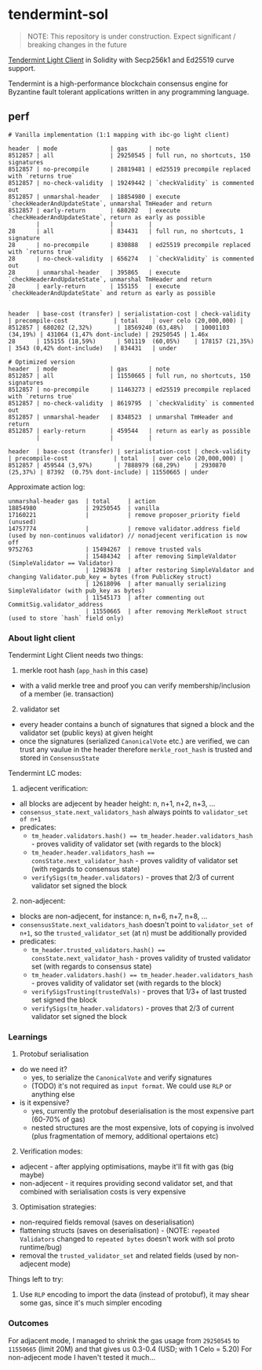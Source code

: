 # tendermint-sol

> NOTE: This repository is under construction. Expect significant / breaking changes in the future

[Tendermint Light Client](https://github.com/cosmos/ibc/tree/master/spec/client/ics-007-tendermint-client) in Solidity with Secp256k1 and Ed25519 curve support.

Tendermint is a high-performance blockchain consensus engine 
for Byzantine fault tolerant applications written in any programming language.

## perf

```
# Vanilla implementation (1:1 mapping with ibc-go light client)

header  | mode               | gas      | note
8512857 | all                | 29250545 | full run, no shortcuts, 150 signatures
8512857 | no-precompile      | 28819481 | ed25519 precompile replaced with `returns true`
8512857 | no-check-validity  | 19249442 | `checkValidity` is commented out
8512857 | unmarshal-header   | 18854980 | execute `checkHeaderAndUpdateState`, unmarshal TmHeader and return
8512857 | early-return       | 680202   | execute `checkHeaderAndUpdateState`, return as early as possible
        |                    |          |
28      | all                | 834431   | full run, no shortcuts, 1 signature
28      | no-precompile      | 830888   | ed25519 precompile replaced with `returns true`
28      | no-check-validity  | 656274   | `checkValidity` is commented out
28      | unmarshal-header   | 395865   | execute `checkHeaderAndUpdateState`, unmarshal TmHeader and return
28      | early-return       | 155155   | execute `checkHeaderAndUpdateState` and return as early as possible


header  | base-cost (transfer) | serialistation-cost | check-validity    | precompile-cost             | total    | over celo (20,000,000) |
8512857 | 680202 (2,32%)       | 18569240 (63,48%)   | 10001103 (34,19%) | 431064 (1,47% dont-include) | 29250545 | 1.46x
28      | 155155 (18,59%)      | 501119  (60,05%)    | 178157 (21,35%)   | 3543 (0,42% dont-include)   | 834431   | under

# Optimized version
header  | mode               | gas      | note
8512857 | all                | 11550665 | full run, no shortcuts, 150 signatures
8512857 | no-precompile      | 11463273 | ed25519 precompile replaced with `returns true`
8512857 | no-check-validity  | 8619795  | `checkValidity` is commented out
8512857 | unmarshal-header   | 8348523  | unmarshal TmHeader and return
8512857 | early-return       | 459544   | return as early as possible
        |                    |          |

header  | base-cost (transfer) | serialistation-cost | check-validity    | precompile-cost             | total    | over celo (20,000,000) |
8512857 | 459544 (3,97%)       | 7888979 (68,29%)    | 2930870  (25,37%) | 87392  (0.75% dont-include) | 11550665 | under
```

Approximate action log:
```
unmarshal-header gas  | total     | action
18854980              | 29250545  | vanilla
17160221              |           | remove proposer_priority field (unused)
14757774              |           | remove validator.address field (used by non-continuos validator) // nonadjecent verification is now off
9752763               | 15494267  | remove trusted vals
                      | 15484342  | after removing SimpleValdator (SimpleValidator == Validator)
                      | 12983678  | after restoring SimpleValdator and changing Validator.pub_key = bytes (from PublicKey struct)
                      | 12618096  | after manually serializing SimpleValidator (with pub_key as bytes)
                      | 11545173  | after commenting out CommitSig.validator_address
                      | 11550665  | after removing MerkleRoot struct (used to store `hash` field only)
```

### About light client
Tendermint Light Client needs two things:
1. merkle root hash (`app_hash` in this case)
  - with a valid merkle tree and proof you can verify membership/inclusion of a member (ie. transaction)
2. validator set
  - every header contains a bunch of signatures that signed a block and the validator set (public keys) at given height
  - once the signatures (serialized `CanonicalVote` etc.) are verified, we can trust any vaulue in the header therefore `merkle_root_hash` is trusted and stored in `ConsensusState`

Tendermint LC modes:
1. adjecent verification:
  - all blocks are adjecent by header height: n, n+1, n+2, n+3, ...
  - `consensus_state.next_validators_hash` always points to `validator_set of n+1`
  - predicates:
    - `tm_header.validators.hash() == tm_header.header.validators_hash` - proves validity of validator set (with regards to the block)
    - `tm_header.header.validators_hash == consState.next_validator_hash` - proves validity of validator set (with regards to consensus state)
    - `verifySigs(tm_header.validators)` - proves that 2/3 of current validator set signed the block
    
2. non-adjecent:
  - blocks are non-adjecent, for instance: n, n+6, n+7, n+8, ...
  - `consensusState.next_validators_hash` doesn't point to `validator_set of n+1`, so the `trusted_validator_set` (at n) must be additionally provided
  - predicates:
    - `tm_header.trusted_validators.hash() == consState.next_validator_hash` - proves validity of trusted validator set (with regards to consensus state)
    - `tm_header.validators.hash() == tm_header.header.validators_hash` - proves validity of validator set (with regards to the block)
    - `verifySigsTrusting(trustedVals)` - proves that 1/3+ of last trusted set signed the block
    - `verifySigs(tm_header.validators)` - proves that 2/3 of current validator set signed the block

### Learnings
1. Protobuf serialisation
  - do we need it?
    - yes, to serialize the `CanonicalVote` and verify signatures
    - (TODO) it's not required as `input format`. We could use `RLP` or anything else
  - is it expensive?
    - yes, currently the protobuf deserialisation is the most expensive part (60-70% of gas)
    - nested structures are the most expensive, lots of copying is involved (plus fragmentation of memory, additional opertaions etc)
2. Verification modes:
  - adjecent - after applying optimisations, maybe it'll fit with gas (big maybe)
  - non-adjecent - it requires providing second validator set, and that combined with serialisation costs is very expensive
3. Optimisation strategies:
  - non-required fields removal (saves on deserialisation)
  - flattening structs (saves on deserialisation) - (NOTE: `repeated Validators` changed to `repeated bytes` doesn't work with sol proto runtime/bug)
  - removal the `trusted_validator_set` and related fields (used by non-adjecent mode)

Things left to try:
1. Use `RLP` encoding to import the data (instead of protobuf), it may shear some gas, since it's much simpler encoding

### Outcomes
For adjacent mode, I managed to shrink the gas usage from `29250545` to `11550665` (limit 20M) and that gives us 0.3-0.4 (USD; with 1 Celo = 5.20)
For non-adjecent mode I haven't tested it much...
